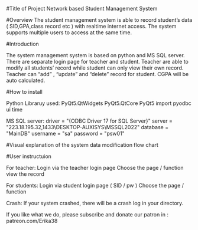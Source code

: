 #Title of Project
Network based Student Management System

#Overview 
The student management  system is able to record student’s data ( SID,GPA,class record etc ) with realtime internet access. The system supports multiple users to access at the same time. 

#Introduction

The system management system is based on python and MS SQL server. There are separate login page for teacher and student. Teacher are able to modify all students’ record while student can only view their own record. Teacher can “add” , “update” and “delete” record for student. CGPA will be auto calculated. 

#How to install

Python Libraruy used:
PyQt5.QtWidgets
PyQt5.QtCore
PyQt5
import pyodbc
ui
time


MS SQL server:
driver = "{ODBC Driver 17 for SQL Server}"
server = "223.18.195.32,1433\DESKTOP-AUXISYS\MSSQL2022"
database = "MainDB"
username = "sa"
password = "psw01"


#Visual explanation of the system data modification flow chart

#User instructuion

For teacher:
Login via the teacher login page
Choose the page / function
view the record


For students:
Login via student login page ( SID / pw )
Choose the page / function


Crash:
If your system crashed, there will be a crash log in your directory.

If you like what we do, please subscribe and donate our patron in : patreon.com/Erika38

